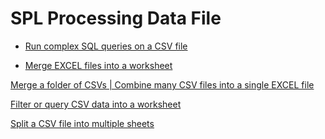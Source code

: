 # SPL Processing Data File

- [Run complex SQL queries on a CSV file](run-sql-over-csv&xls.md)

- [Merge EXCEL files into a worksheet](merge-multiple-excels-into-one.md)

[Merge a folder of CSVs | Combine many CSV files into a single EXCEL file](combine-many-csv-files.md)

[Filter or query CSV data into a worksheet]()

[Split a CSV file into multiple sheets]()
